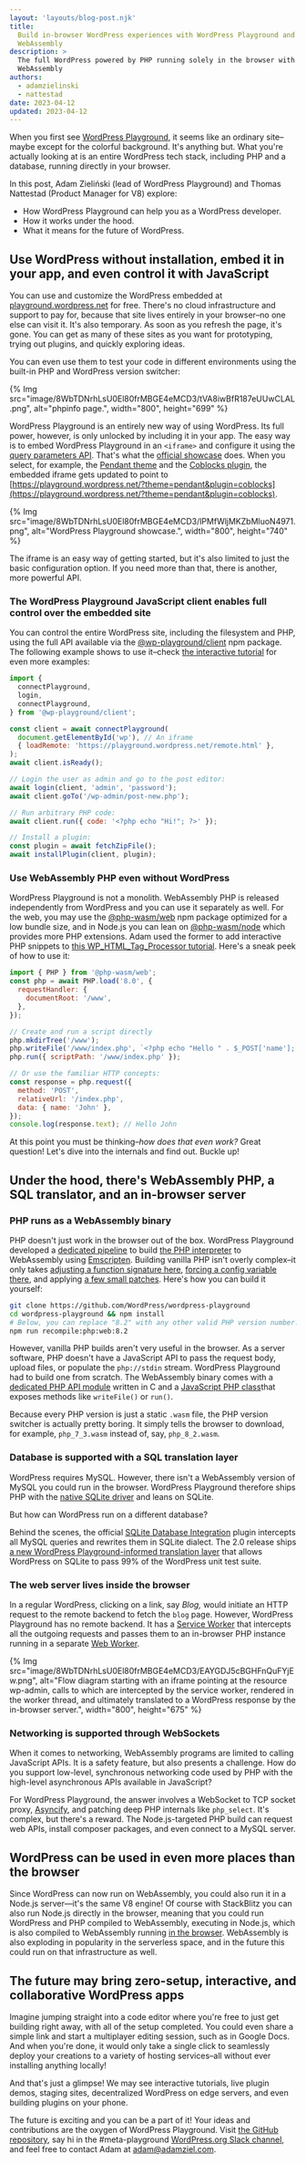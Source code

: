 ```yaml
---
layout: 'layouts/blog-post.njk'
title:
  Build in-browser WordPress experiences with WordPress Playground and
  WebAssembly
description: >
  The full WordPress powered by PHP running solely in the browser with
  WebAssembly
authors:
  - adamzielinski
  - nattestad
date: 2023-04-12
updated: 2023-04-12
---
```


When you first see [WordPress Playground](http://wasm.wordpress.net/), it seems
like an ordinary site–maybe except for the colorful background. It's anything
but. What you're actually looking at is an entire WordPress tech stack,
including PHP and a database, running directly in your browser.

In this post, Adam Zieliński (lead of WordPress Playground) and Thomas Nattestad
(Product Manager for V8) explore:

- How WordPress Playground can help you as a WordPress developer.
- How it works under the hood.
- What it means for the future of WordPress.

## Use WordPress without installation, embed it in your app, and even control it with JavaScript

You can use and customize the WordPress embedded at
[playground.wordpress.net](http://playground.wordpress.net/) for free. There's
no cloud infrastructure and support to pay for, because that site lives entirely
in your browser–no one else can visit it. It's also temporary. As soon as you
refresh the page, it's gone. You can get as many of these sites as you want for
prototyping, trying out plugins, and quickly exploring ideas.

You can even use them to test your code in different environments using the
built-in PHP and WordPress version switcher:

{% Img src="image/8WbTDNrhLsU0El80frMBGE4eMCD3/tVA8iwBfR187eUUwCLAL.png", alt="phpinfo page.", width="800", height="699" %}

WordPress Playground is an entirely new way of using WordPress. Its full power,
however, is only unlocked by including it in your app. The easy way is to embed
WordPress Playground in an `<iframe>` and configure it using the
[query parameters API](https://wordpress.github.io/wordpress-playground/pages/embedding-wordpress-playground-on-other-websites.html).
That's what the [official showcase](https://developer.wordpress.org/playground)
does. When you select, for example, the
[Pendant theme](https://wordpress.com/theme/pendant) and the
[Coblocks plugin](https://wordpress.org/plugins/coblocks/), the embedded iframe
gets updated to point to
[https://playground.wordpress.net/?theme=pendant&plugin=coblocks](https://playground.wordpress.net/?theme=pendant&plugin=coblocks).

{% Img src="image/8WbTDNrhLsU0El80frMBGE4eMCD3/lPMfWljMKZbMluoN4971.png", alt="WordPress Playground showcase.", width="800", height="740" %}

The iframe is an easy way of getting started, but it's also limited to just the
basic configuration option. If you need more than that, there is another, more
powerful API.

### The WordPress Playground JavaScript client enables full control over the embedded site

You can control the entire WordPress site, including the filesystem and PHP,
using the full API available via the
[@wp-playground/client](https://www.npmjs.com/package/@wp-playground/client) npm
package. The following example shows to use it–check
[the interactive tutorial](https://adamadam.blog/2023/04/12/interactive-intro-to-wordpress-playground-public-api/)
for even more examples:

```js
import {
  connectPlayground,
  login,
  connectPlayground,
} from '@wp-playground/client';

const client = await connectPlayground(
  document.getElementById('wp'), // An iframe
  { loadRemote: 'https://playground.wordpress.net/remote.html' },
);
await client.isReady();

// Login the user as admin and go to the post editor:
await login(client, 'admin', 'password');
await client.goTo('/wp-admin/post-new.php');

// Run arbitrary PHP code:
await client.run({ code: '<?php echo "Hi!"; ?>' });

// Install a plugin:
const plugin = await fetchZipFile();
await installPlugin(client, plugin);
```

### Use WebAssembly PHP even without WordPress

WordPress Playground is not a monolith. WebAssembly PHP is released
independently from WordPress and you can use it separately as well. For the web,
you may use the [@php-wasm/web](https://www.npmjs.com/package/@php-wasm/web) npm
package optimized for a low bundle size, and in Node.js you can lean
on [@php-wasm/node](https://www.npmjs.com/package/@php-wasm/node) which provides
more PHP extensions. Adam used the former to add interactive PHP snippets
to [this WP_HTML_Tag_Processor tutorial](https://adamadam.blog/2023/02/16/how-to-modify-html-in-a-php-wordpress-plugin-using-the-new-tag-processor-api/).
Here's a sneak peek of how to use it:

```js
import { PHP } from '@php-wasm/web';
const php = await PHP.load('8.0', {
  requestHandler: {
    documentRoot: '/www',
  },
});

// Create and run a script directly
php.mkdirTree('/www');
php.writeFile('/www/index.php', `<?php echo "Hello " . $_POST['name']; ?>`);
php.run({ scriptPath: '/www/index.php' });

// Or use the familiar HTTP concepts:
const response = php.request({
  method: 'POST',
  relativeUrl: '/index.php',
  data: { name: 'John' },
});
console.log(response.text); // Hello John
```

At this point you must be thinking–_how does that even work?_ Great question!
Let's dive into the internals and find out. Buckle up!

## Under the hood, there's WebAssembly PHP, a SQL translator, and an in-browser server

### PHP runs as a WebAssembly binary

PHP doesn't just work in the browser out of the box. WordPress Playground
developed a
[dedicated pipeline](https://github.com/WordPress/wordpress-playground/blob/0d451c33936a8db5b7a158fa8aad288c19370a7d/packages/php-wasm/compile/Dockerfile)
to build [the PHP interpreter](https://github.com/php/php-src) to WebAssembly
using [Emscripten](https://emscripten.org/docs/porting/networking.html).
Building vanilla PHP isn't overly complex–it only takes
[adjusting a function signature here](https://github.com/WordPress/wordpress-playground/blob/0d451c33936a8db5b7a158fa8aad288c19370a7d/packages/php-wasm/compile/build-assets/php7.1.patch#L8-L9),
[forcing a config variable there](https://github.com/WordPress/wordpress-playground/blob/0d451c33936a8db5b7a158fa8aad288c19370a7d/packages/php-wasm/compile/Dockerfile#L495),
and applying
[a few small patches](https://github.com/WordPress/wordpress-playground/tree/0d451c33936a8db5b7a158fa8aad288c19370a7d/packages/php-wasm/compile/build-assets).
Here's how you can build it yourself:

```bash
git clone https://github.com/WordPress/wordpress-playground
cd wordpress-playground && npm install
# Below, you can replace "8.2" with any other valid PHP version number.
npm run recompile:php:web:8.2
```

However, vanilla PHP builds aren't very useful in the browser. As a server
software, PHP doesn't have a JavaScript API to pass the request body, upload
files, or populate the `php://stdin` stream. WordPress Playground had to build
one from scratch. The WebAssembly binary comes with a
[dedicated PHP API module](https://github.com/WordPress/wordpress-playground/blob/0d451c33936a8db5b7a158fa8aad288c19370a7d/packages/php-wasm/compile/build-assets/php_wasm.c)
written in C and a
[JavaScript PHP class](https://github.com/WordPress/wordpress-playground/blob/da38192af57a95699d8731c855b82ac0222df61b/packages/php-wasm/common/src/lib/php.ts)that
exposes methods like `writeFile()` or `run()`.

Because every PHP version is just a static `.wasm` file, the PHP version
switcher is actually pretty boring. It simply tells the browser to download, for
example, `php_7_3.wasm` instead of, say, `php_8_2.wasm`.

### Database is supported with a SQL translation layer

WordPress requires MySQL. However, there isn't a WebAssembly version of MySQL
you could run in the browser. WordPress Playground therefore ships PHP with the
[native SQLite driver](https://www.php.net/manual/en/ref.pdo-sqlite.php) and
leans on SQLite.

But how can WordPress run on a different database?

Behind the scenes, the official
[SQLite Database Integration](https://github.com/WordPress/sqlite-database-integration)
plugin intercepts all MySQL queries and rewrites them in SQLite dialect. The 2.0
release ships
[a new WordPress Playground-informed translation layer](https://github.com/WordPress/sqlite-database-integration/pull/9)
that allows WordPress on SQLite to pass 99% of the WordPress unit test suite.

### The web server lives inside the browser

In a regular WordPress, clicking on a link, say _Blog,_ would initiate an HTTP
request to the remote backend to fetch the `blog` page. However, WordPress
Playground has no remote backend. It has a
[Service Worker](https://developer.mozilla.org/docs/Web/API/Service_Worker_API)
that intercepts all the outgoing requests and passes them to an in-browser PHP
instance running in a separate
[Web Worker](https://developer.mozilla.org/docs/Web/API/Web_Workers_API/Using_web_workers).

{% Img src="image/8WbTDNrhLsU0El80frMBGE4eMCD3/EAYGDJ5cBGHFnQuFYjEw.png", alt="Flow diagram starting with an iframe pointing at the resource wp-admin, calls to which are intercepted by the service worker, rendered in the worker thread, and ultimately translated to a WordPress response by the in-browser server.", width="800", height="675" %}

### Networking is supported through WebSockets

When it comes to networking, WebAssembly programs are limited to calling
JavaScript APIs. It is a safety feature, but also presents a challenge. How do
you support low-level, synchronous networking code used by PHP with the
high-level asynchronous APIs available in JavaScript?

For WordPress Playground, the answer involves a WebSocket to TCP socket proxy,
[Asyncify](https://emscripten.org/docs/porting/asyncify.html), and patching deep
PHP internals like `php_select`. It's complex, but there's a reward. The
Node.js-targeted PHP build can request web APIs, install composer packages, and
even connect to a MySQL server.

## WordPress can be used in even more places than the browser

Since WordPress can now run on WebAssembly, you could also run it in a Node.js
server—it's the same V8 engine! Of course with StackBlitz you can also run
Node.js directly in the browser, meaning that you could run WordPress and PHP
compiled to WebAssembly, executing in Node.js, which is also compiled to
WebAssembly running
[in the browser](https://stackblitz.com/edit/node-zt3hpi?file=todo-list%2Fsrc%2Fedit.js).
WebAssembly is also exploding in popularity in the serverless space, and in the
future this could run on that infrastructure as well.

## The future may bring zero-setup, interactive, and collaborative WordPress apps

Imagine jumping straight into a code editor where you're free to just get
building right away, with all of the setup completed. You could even share a
simple link and start a multiplayer editing session, such as in Google Docs. And
when you're done, it would only take a single click to seamlessly deploy your
creations to a variety of hosting services–all without ever installing anything
locally!

And that's just a glimpse! We may see interactive tutorials, live plugin demos,
staging sites, decentralized WordPress on edge servers, and even building
plugins on your phone.

The future is exciting and you can be a part of it! Your ideas and contributions
are the oxygen of WordPress Playground. Visit
[the GitHub repository](https://github.com/WordPress/wordpress-playground), say
hi in the #meta-playground
[WordPress.org Slack channel](https://make.wordpress.org/chat/), and feel free
to contact Adam at [adam@adamziel.com](mailto:adam@adamziel.com).
